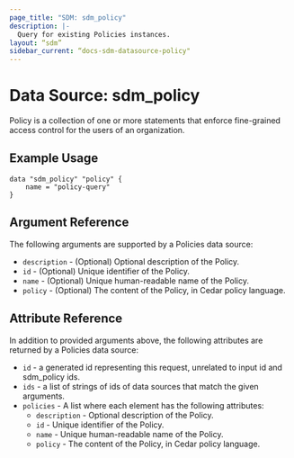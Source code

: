 ```yaml
---
page_title: "SDM: sdm_policy"
description: |-
  Query for existing Policies instances.
layout: “sdm”
sidebar_current: “docs-sdm-datasource-policy"
---
```

# Data Source: sdm_policy

Policy is a collection of one or more statements that enforce fine-grained access control
 for the users of an organization.
## Example Usage

```hcl
data "sdm_policy" "policy" {
    name = "policy-query"
}

```
## Argument Reference
The following arguments are supported by a Policies data source:
* `description` - (Optional) Optional description of the Policy.
* `id` - (Optional) Unique identifier of the Policy.
* `name` - (Optional) Unique human-readable name of the Policy.
* `policy` - (Optional) The content of the Policy, in Cedar policy language.
## Attribute Reference
In addition to provided arguments above, the following attributes are returned by a Policies data source:
* `id` - a generated id representing this request, unrelated to input id and sdm_policy ids.
* `ids` - a list of strings of ids of data sources that match the given arguments.
* `policies` - A list where each element has the following attributes:
	* `description` - Optional description of the Policy.
	* `id` - Unique identifier of the Policy.
	* `name` - Unique human-readable name of the Policy.
	* `policy` - The content of the Policy, in Cedar policy language.
